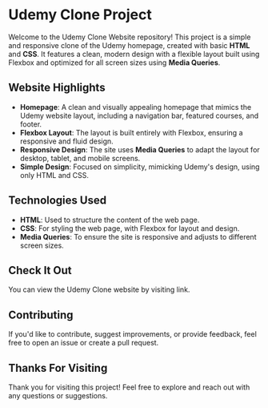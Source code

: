 # Udemy Clone Project

Welcome to the Udemy Clone Website repository! This project is a simple and responsive clone of the Udemy homepage, created with basic **HTML** and **CSS**. It features a clean, modern design with a flexible layout built using Flexbox and optimized for all screen sizes using **Media Queries**.

## Website Highlights
- **Homepage**: A clean and visually appealing homepage that mimics the Udemy website layout, including a navigation bar, featured courses, and footer.
- **Flexbox Layout**: The layout is built entirely with Flexbox, ensuring a responsive and fluid design.
- **Responsive Design**: The site uses **Media Queries** to adapt the layout for desktop, tablet, and mobile screens.
- **Simple Design**: Focused on simplicity, mimicking Udemy's design, using only HTML and CSS.

## Technologies Used
- **HTML**: Used to structure the content of the web page.
- **CSS**: For styling the web page, with Flexbox for layout and design.
- **Media Queries**: To ensure the site is responsive and adjusts to different screen sizes.

## Check It Out
You can view the Udemy Clone website by visiting link.

## Contributing
If you'd like to contribute, suggest improvements, or provide feedback, feel free to open an issue or create a pull request.

## Thanks For Visiting
Thank you for visiting this project! Feel free to explore and reach out with any questions or suggestions.
